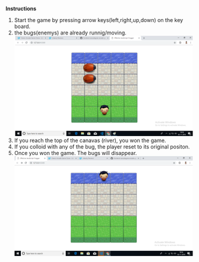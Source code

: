 **Instructions**
1. Start the game by pressing  arrow keys(left,right,up,down) on the key board.
1. the bugs(enemys) are already runnig/moving.
![game starting](game-start.png)
1. If you reach the top of the canavas (river), you won the game.
1. If you colloid with any of the bug, the player reset to its original positon.
1. Once you won the game. The bugs will disappear.
![game ending](game-won.png)
